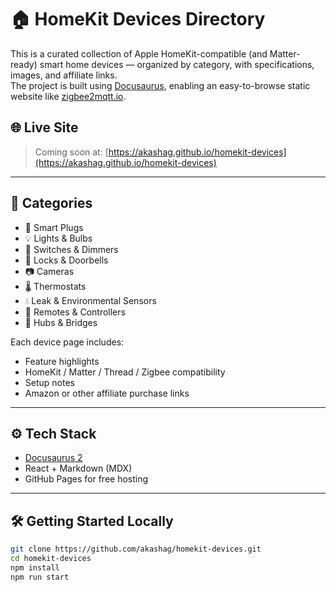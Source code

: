 # 🏠 HomeKit Devices Directory

This is a curated collection of Apple HomeKit-compatible (and Matter-ready) smart home devices — organized by category, with specifications, images, and affiliate links.  
The project is built using [Docusaurus](https://docusaurus.io), enabling an easy-to-browse static website like [zigbee2mqtt.io](https://www.zigbee2mqtt.io).

## 🌐 Live Site

> Coming soon at: [https://akashag.github.io/homekit-devices](https://akashag.github.io/homekit-devices)

---

## 📂 Categories

- 🔌 Smart Plugs
- 💡 Lights & Bulbs
- 🧱 Switches & Dimmers
- 🔐 Locks & Doorbells
- 📷 Cameras
- 🌡️ Thermostats
- 💧 Leak & Environmental Sensors
- 📲 Remotes & Controllers
- 🔗 Hubs & Bridges

Each device page includes:
- Feature highlights
- HomeKit / Matter / Thread / Zigbee compatibility
- Setup notes
- Amazon or other affiliate purchase links

---

## ⚙️ Tech Stack

- [Docusaurus 2](https://docusaurus.io/)
- React + Markdown (MDX)
- GitHub Pages for free hosting

---

## 🛠️ Getting Started Locally

```bash
git clone https://github.com/akashag/homekit-devices.git
cd homekit-devices
npm install
npm run start
